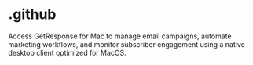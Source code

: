 # .github
Access GetResponse for Mac to manage email campaigns, automate marketing workflows, and monitor subscriber engagement using a native desktop client optimized for MacOS.

